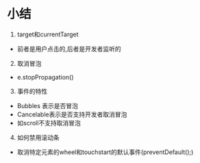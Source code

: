 # 小结
1. target和currentTarget
  * 前者是用户点击的,后者是开发者监听的
2. 取消冒泡
  * e.stopPropagation()
3. 事件的特性
  * Bubbles 表示是否冒泡
  * Cancelable表示是否支持开发者取消冒泡
  * 如scroll不支持取消冒泡
4. 如何禁用滚动条
  * 取消特定元素的wheel和touchstart的默认事件(preventDefault();)